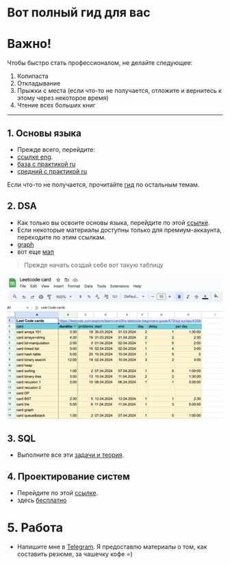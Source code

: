 # Вот полный гид для вас

# Важно!

Чтобы быстро стать профессионалом, не делайте следующее:
1. Копипаста
2. Откладывание
3. Прыжки с места (если что-то не получается, отложите и вернитесь к этому через некоторое время)
4. Чтение всех больших книг
---


## 1. Основы языка
- Прежде всего, перейдите:
- [ссылке eng](https://www.hackerrank.com/domains/cpp?filters%5Bstatus%5D%5B%5D=unsolved&badge_type=cpp).
- [база с практикой ru](https://stepik.org/course/7/promo)
- [средний с практикой ru](https://stepik.org/course/3206) 

 Если что-то не получается, прочитайте [гид](./readme.md) по остальным темам.

## 2. DSA
- Как только вы освоите основы языка, перейдите по этой [ссылке](https://leetcode.com/explore/learn/card/the-leetcode-beginners-guide/679/sql-syntax/4358/).
- Если некоторые материалы доступны только для премиум-аккаунта, переходите по этим ссылкам.
- [graph](https://www.hackerearth.com/practice/algorithms/graphs/graph-representation/practice-problems/)
- вот еще [мап](https://neetcode.io/roadmap)
> Прежде начать создай себе вот такую таблицу

 <img src="./img/table_card.png">

## 3. SQL
- Выполните все эти [задачи и теория](https://rocksql.com/main_page).

## 4. Проектирование систем
- Перейдите по этой [ссылке](https://leetcode.com/explore/learn/card/system-design/).
- здесь [бесплатно](https://leetdesign.com/library/introduction)

# 5. Работа
- Напишите мне в [Telegram](t.me/jollu). Я предоставлю материалы о том, как составить резюме, за чашечку кофе =)
